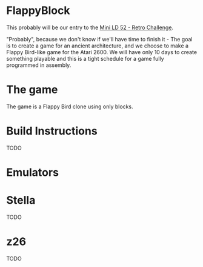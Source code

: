 FlappyBlock
===========

This probably will be our entry to the [Mini LD 52 - Retro Challenge](http://www.ludumdare.com/compo/2014/06/02/mini-ld-52-the-retro-challenge/ "Mini LD 52").

"Probably", because we don't know if we'll have time to finish it - The goal is to create a game for an ancient architecture, and we choose to make a Flappy Bird-like game for the Atari 2600. We will have only 10 days to create something playable and this is a tight schedule for a game fully programmed in assembly.

The game
========

The game is a Flappy Bird clone using only blocks.

Build Instructions
==================

TODO

Emulators
=========

Stella
======

TODO

z26
===

TODO